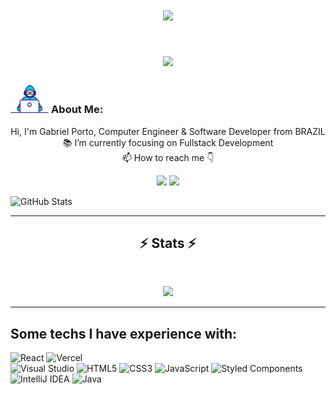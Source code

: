 <h1 align="center">
  <a href="">
    <img src="https://readme-typing-svg.demolab.com?font=Fira+Code&pause=1000&center=true&width=435&lines=Hi+%F0%9F%91%8B%2C++I'm+Gabriel">
  </a>
</h1>

<h1 align="center">
  <a href="https://git.io/typing-svg">
    <img src="https://readme-typing-svg.herokuapp.com/?lines=This+is+Halemo+GPA;Nice+to+meet+you+%F0%9F%91%8B&center=true&size=30">
  </a>
</h1>
   
###  <img src="/images/Developer.gif" alt="developer gif"  height="45px">  About Me:
<p align="center">
  Hi, I'm Gabriel Porto, Computer Engineer & Software Developer from BRAZIL
  <br>
  📚 I’m currently focusing on Fullstack Development
  <br>
  📫 How to reach me 👇
</p>

<p align="center">
  <a href="https://www.linkedin.com/in/gabriel-porto-a7293b199/"><img src="https://img.shields.io/badge/linkedin-%230077B5.svg?&style=for-the-badge&logo=linkedin&logoColor=white" height=23></a> <a href="mailto:gabrieljoserporto@gmail.com"><img src="https://img.shields.io/badge/Gmail-D14836?style=for-the-badge&logo=gmail&logoColor=white" height=23></a>
</p>  



![GitHub Stats](https://github-readme-stats-gabriel.vercel.app/api?username=Gabriel-Porto&theme=dark&bg_color=000&border_color=30A3DC&show_icons=true&icon_color=30A3DC&htitle_color=E94D5F&text_color=FFF&hide_title=true&hide=stars)

<hr>
<h2 align="center">⚡ Stats ⚡</h2>
<br>
<p align="center">
<a href="https://github.com/HalemoGPA/">
      <img width=325  src="https://github-readme-stats.vercel.app/api/top-langs/?username=Gabriel-Porto&hide=c%23,powershell,Mathematica,Ruby,Objective-C,Objective-C%2b%2b,Cuda&title_color=61dafb&text_color=ffffff&icon_color=61dafb&bg_color=20232a&langs_count=8&layout=compact&border_color=61dafb&hide_border=true" />
 </a>
</p>
<hr>

  
## Some techs I have experience with:
![React](https://img.shields.io/badge/react-000?style=for-the-badge&logo=react&logoColor=%2361DAFB)
![Vercel](https://img.shields.io/badge/vercel-%23000000.svg?style=for-the-badge&logo=vercel&logoColor=white)
<br>
![Visual Studio](https://img.shields.io/badge/Visual%20Studio-000?style=for-the-badge&logo=visual-studio&logoColor=white)
![HTML5](https://img.shields.io/badge/HTML5-000?style=for-the-badge&logo=html5)
![CSS3](https://img.shields.io/badge/CSS3-000?style=for-the-badge&logo=css3&logoColor=264CE4)
![JavaScript](https://img.shields.io/badge/javascript-000?style=for-the-badge&logo=javascript&logoColor=%23F7DF1E)
![Styled Components](https://img.shields.io/badge/styled--components-000?style=for-the-badge&logo=styled-components&logoColor=white)
<br>
![IntelliJ IDEA](https://img.shields.io/badge/IntelliJIDEA-000000.svg?style=for-the-badge&logo=intellij-idea&logoColor=white)
![Java](https://img.shields.io/badge/java-000?style=for-the-badge&logo=openjdk&logoColor=white)
